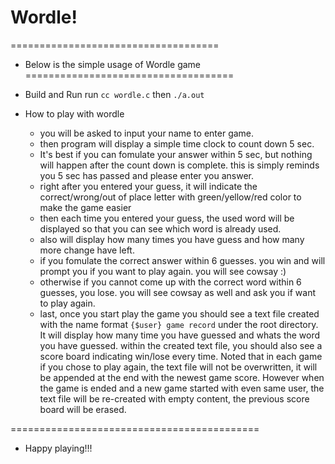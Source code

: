 # Wordle!
====================================
* Below is the simple usage of Wordle game <br />
====================================

* Build and Run
run `cc wordle.c` then `./a.out`

* How to play with wordle
    * you will be asked to input your name to enter game.
    * then program will display a simple time clock to count down 5 sec.
    * It's best if you can fomulate your answer within 5 sec, but nothing will happen after the count down is complete. this is simply reminds you 5 sec has passed and please enter you answer.
    * right after you entered your guess, it will indicate the correct/wrong/out of place letter with green/yellow/red color to make the game easier
    * then each time you entered your guess, the used word will be displayed so that you can see which word is already used.
    * also will display how many times you have guess and how many more change have left.
    * if you fomulate the correct answer within 6 guesses. you win and will prompt you if you want to play again. you will see cowsay :)
    * otherwise if you cannot come up with the correct word within 6 guesses, you lose. you will see cowsay as well and ask you if want to play again.
    * last, once you start play the game you should see a text file created with the name format `{$user} game record` under the root directory. It will display how many time you have guessed and whats the word you have guessed. within the created text file, you should also see a score board indicating win/lose every time. Noted that in each game if you chose to play again, the text file will not be overwritten, it will be appended at the end with the newest game score. However when the game is ended and a new game started with even same user, the text file will be re-created with empty content, the previous score board will be erased.

===========================================
 - Happy playing!!!

